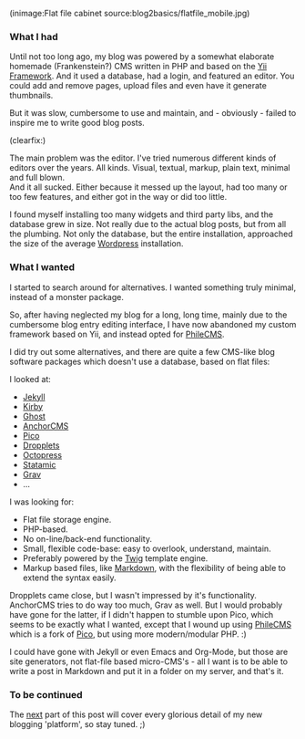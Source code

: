 <!--
Title: Blog to basics - Part one
Author: Jacob Moen
Date: 2015/02/22 13:38
Datetime: 2015-02-22
Description: The rejuvenation of my blog by getting rid of junk like database and code bloat and start using a flat file based blogging software called Phile.
View: post
Disqusid: /blog-to-basics
ogimage: blog2basics/flatfile.jpg
thumb: blog2basics/flatfile_custom.jpg
Keywords: cms, phile, philecms, flat, file, flatfile, blog, blogging, php, database
Tags: philecms, blogging, blog, php, software, programming
blogpost: true
published: true
-->
(inimage:Flat file cabinet source:blog2basics/flatfile_mobile.jpg)
### What I had
Until not too long ago, my blog was powered by a somewhat elaborate homemade (Frankenstein?) CMS written in PHP and based on the [Yii Framework](http://www.yiiframework.com/). And it used a database, had a login, and featured an editor. You could add and remove pages, upload files and even have it generate thumbnails.

But it was slow, cumbersome to use and maintain, and - obviously - failed to inspire me to write good blog posts.

(clearfix:)

The main problem was the editor. I've tried numerous different kinds of editors over the years. All kinds. Visual, textual, markup, plain text, minimal and full blown.  
And it all sucked. Either because it messed up the layout, had too many or too few features, and either got in the way or did too little.

I found myself installing too many widgets and third party libs, and the database grew in size. Not really due to the actual blog posts, but from all the plumbing. Not only the database, but the entire installation, approached the size of the average [Wordpress](https://wordpress.org/) installation.

### What I wanted
I started to search around for alternatives.
I wanted something truly minimal, instead of a monster package.  

So, after having neglected my blog for a long, long time, mainly due to the cumbersome blog entry editing interface, I have now abandoned my custom framework based on Yii, and instead opted for [PhileCMS](http://philecms.com/).

I did try out some alternatives, and there are quite a few CMS-like blog software packages which doesn't use a database, based on flat files:

I looked at:  

* [Jekyll](http://jekyllrb.com/)  
* [Kirby](http://getkirby.com/)  
* [Ghost](https://ghost.org/)  
* [AnchorCMS](http://anchorcms.com/)  
* [Pico](http://picocms.org/)  
* [Dropplets](http://dropplets.com/)  
* [Octopress](http://octopress.org/)  
* [Statamic](http://statamic.com/)  
* [Grav](http://getgrav.org/)  
* ...  

I was looking for:  

* Flat file storage engine.  
* PHP-based.  
* No on-line/back-end functionality.  
* Small, flexible code-base: easy to overlook, understand, maintain.  
* Preferably powered by the [Twig](http://twig.sensiolabs.org/) template engine.  
* Markup based files, like [Markdown](http://daringfireball.net/projects/markdown/), with the flexibility of being able to extend the syntax easily.  

Dropplets came close, but I wasn't impressed by it's functionality. AnchorCMS tries to do way too much, Grav as well. But I would probably have gone for the latter, if I didn't happen to stumble upon Pico, which seems to be exactly what I wanted, except that I wound up using [PhileCMS](http://philecms.com/) which is a fork of [Pico](http://picocms.org/), but using more modern/modular PHP. :)

I could have gone with Jekyll or even Emacs and Org-Mode, but those are site generators, not flat-file based micro-CMS's - all I want is to be able to write a post in Markdown and put it in a folder on my server, and that's it.

### To be continued

The [next](/blog/2015/october/blog-to-basics-part-two) part of this post will cover every glorious detail of my new blogging 'platform', so stay tuned. ;)
